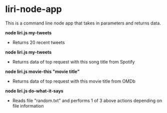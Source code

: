 # liri-node-app

This is a command line node app that takes in parameters and returns data.

**node liri.js my-tweets**
- Returns 20 recent tweets

**node liri.js my-tweets**
- Returns data of top request with this song title from Spotify

**node liri.js movie-this "movie title"**
- Returns data of top request with this movie title from OMDb

**node liri.js do-what-it-says**
- Reads file "random.txt" and performs 1 of 3 above actions depending on file information
